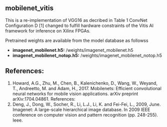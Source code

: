 ## mobilenet_vitis
This is a re-implementation of VGG16 as decribed in Table 1 ConvNet Configuration D [1] changed to fulfill
hardware constraints of the Vitis AI framework for inference on Xilinx FPGAs.

Pretrained weights are available from the model database as followss

- **imagenet_mobilenet.h5:** /weights/imagenet_mobilenet.h5
- **imagenet_mobilenet_notop.h5:** /weights/imagenet_mobilenet_notop.h5

## References:
1. Howard, A.G., Zhu, M., Chen, B., Kalenichenko, D., Wang, W., Weyand, T., Andreetto, M. and Adam, H., 2017. Mobilenets: Efficient convolutional neural networks for mobile vision applications. arXiv preprint arXiv:1704.04861.
References:
2. Deng, J., Dong, W., Socher, R., Li, L.J., Li, K. and Fei-Fei, L., 2009, June. Imagenet: A large-scale hierarchical image database. In 2009 IEEE conference on computer vision and pattern recognition (pp. 248-255). Ieee.
